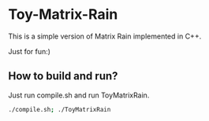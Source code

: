 # Toy-Matrix-Rain

This is a simple version of Matrix Rain implemented in C++.

Just for fun:)

## How to build and run?

Just run compile.sh and run ToyMatrixRain.

```bash
./compile.sh; ./ToyMatrixRain
```

